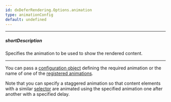 ```yaml
---
id: dxDeferRendering.Options.animation
type: animationConfig
default: undefined
---
```

---
##### shortDescription
Specifies the animation to be used to show the rendered content.

---
You can pass a [configuration object](/api-reference/50%20Common/Object%20Structures/animationConfig/animationConfig.md '/Documentation/ApiReference/Common/Object_Structures/animationConfig/') defining the required animation or the name of one of the [registered animations](/api-reference/50%20Common/utils/animationPresets/animationPresets.md '/Documentation/ApiReference/Common/Utils/animationPresets/').

Note that you can specify a staggered animation so that content elements with a similar [selector](/api-reference/10%20UI%20Widgets/dxDeferRendering/1%20Configuration/staggerItemSelector.md '/Documentation/ApiReference/UI_Widgets/dxDeferRendering/Configuration/#staggerItemSelector') are animated using the specified animation one after another with a specified delay.